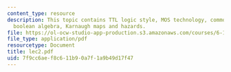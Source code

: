 ```yaml
---
content_type: resource
description: This topic contains TTL logic style, MOS technology, common logic gates,
  boolean algebra, Karnaugh maps and hazards.
file: https://ol-ocw-studio-app-production.s3.amazonaws.com/courses/6-111-introductory-digital-systems-laboratory-spring-2006/7f9cc6aef8c611b90a7f1a9b49d17f47_lec2.pdf
file_type: application/pdf
resourcetype: Document
title: lec2.pdf
uid: 7f9cc6ae-f8c6-11b9-0a7f-1a9b49d17f47
---
```

